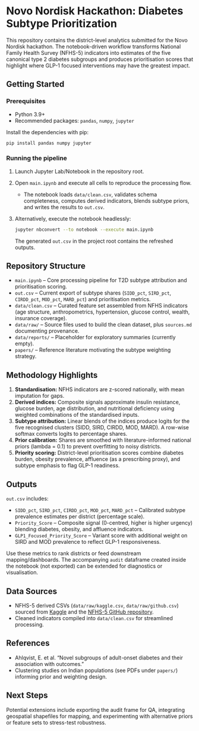 # Novo Nordisk Hackathon: Diabetes Subtype Prioritization

This repository contains the district-level analytics submitted for the Novo Nordisk hackathon. The notebook-driven workflow transforms National Family Health Survey (NFHS-5) indicators into estimates of the five canonical type 2 diabetes subgroups and produces prioritisation scores that highlight where GLP-1 focused interventions may have the greatest impact.

## Getting Started

### Prerequisites
- Python 3.9+
- Recommended packages: `pandas`, `numpy`, `jupyter`

Install the dependencies with pip:

```bash
pip install pandas numpy jupyter
```

### Running the pipeline
1. Launch Jupyter Lab/Notebook in the repository root.
2. Open `main.ipynb` and execute all cells to reproduce the processing flow.
   - The notebook loads `data/clean.csv`, validates schema completeness, computes derived indicators, blends subtype priors, and writes the results to `out.csv`.
3. Alternatively, execute the notebook headlessly:

   ```bash
   jupyter nbconvert --to notebook --execute main.ipynb
   ```

   The generated `out.csv` in the project root contains the refreshed outputs.

## Repository Structure

- `main.ipynb` – Core processing pipeline for T2D subtype attribution and prioritisation scoring.
- `out.csv` – Current export of subtype shares (`SIDD_pct`, `SIRD_pct`, `CIRDD_pct`, `MOD_pct`, `MARD_pct`) and prioritisation metrics.
- `data/clean.csv` – Curated feature set assembled from NFHS indicators (age structure, anthropometrics, hypertension, glucose control, wealth, insurance coverage).
- `data/raw/` – Source files used to build the clean dataset, plus `sources.md` documenting provenance.
- `data/reports/` – Placeholder for exploratory summaries (currently empty).
- `papers/` – Reference literature motivating the subtype weighting strategy.

## Methodology Highlights

1. **Standardisation:** NFHS indicators are z-scored nationally, with mean imputation for gaps.
2. **Derived indices:** Composite signals approximate insulin resistance, glucose burden, age distribution, and nutritional deficiency using weighted combinations of the standardised inputs.
3. **Subtype attribution:** Linear blends of the indices produce logits for the five recognised clusters (SIDD, SIRD, CIRDD, MOD, MARD). A row-wise softmax converts logits to percentage shares.
4. **Prior calibration:** Shares are smoothed with literature-informed national priors (lambda = 0.1) to prevent overfitting to noisy districts.
5. **Priority scoring:** District-level prioritisation scores combine diabetes burden, obesity prevalence, affluence (as a prescribing proxy), and subtype emphasis to flag GLP-1 readiness.

## Outputs

`out.csv` includes:
- `SIDD_pct`, `SIRD_pct`, `CIRDD_pct`, `MOD_pct`, `MARD_pct` – Calibrated subtype prevalence estimates per district (percentage scale).
- `Priority_Score` – Composite signal (0-centred, higher is higher urgency) blending diabetes, obesity, and affluence indicators.
- `GLP1_Focused_Priority_Score` – Variant score with additional weight on SIRD and MOD prevalence to reflect GLP-1 responsiveness.

Use these metrics to rank districts or feed downstream mapping/dashboards. The accompanying `audit` dataframe created inside the notebook (not exported) can be extended for diagnostics or visualisation.

## Data Sources

- NFHS-5 derived CSVs (`data/raw/kaggle.csv`, `data/raw/github.csv`) sourced from [Kaggle](https://www.kaggle.com/datasets/bhanupratapbiswas/national-family-health-survey-nfhs-2019-21) and the [NFHS-5 GitHub repository](https://github.com/pratapvardhan/NFHS-5).
- Cleaned indicators compiled into `data/clean.csv` for streamlined processing.

## References

- Ahlqvist, E. et al. “Novel subgroups of adult-onset diabetes and their association with outcomes.”
- Clustering studies on Indian populations (see PDFs under `papers/`) informing prior and weighting design.

## Next Steps

Potential extensions include exporting the audit frame for QA, integrating geospatial shapefiles for mapping, and experimenting with alternative priors or feature sets to stress-test robustness.

